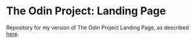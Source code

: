 # The Odin Project: Landing Page

Repository for my version of The Odin Project Landing Page, as described [here](https://www.theodinproject.com/paths/foundations/courses/foundations/lessons/landing-page).
